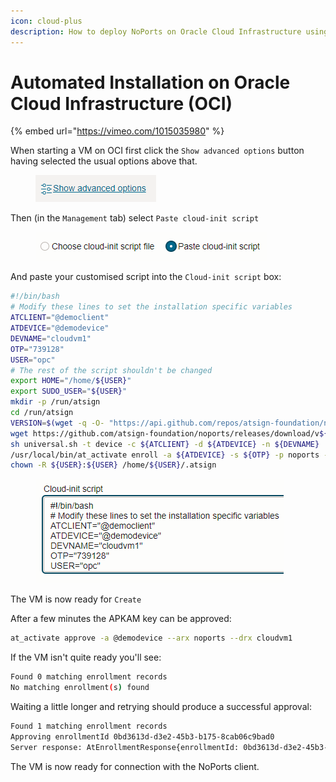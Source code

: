 ```yaml
---
icon: cloud-plus
description: How to deploy NoPorts on Oracle Cloud Infrastructure using a cloud-init script
---
```


# Automated Installation on Oracle Cloud Infrastructure (OCI)

{% embed url="https://vimeo.com/1015035980" %}

When starting a VM on OCI first click the `Show advanced options` button having selected the usual options above that.

<div align="left">

<figure><img src="../../.gitbook/assets/OCI_ShowAdvancedOptions.PNG" alt=""><figcaption></figcaption></figure>

</div>

Then (in the `Management` tab) select `Paste cloud-init script`

<div align="left">

<figure><img src="../../.gitbook/assets/OCI_PasteCloudInit.PNG" alt=""><figcaption></figcaption></figure>

</div>

And paste your customised script into the `Cloud-init script` box:

```bash
#!/bin/bash
# Modify these lines to set the installation specific variables
ATCLIENT="@democlient"
ATDEVICE="@demodevice"
DEVNAME="cloudvm1"
OTP="739128"
USER="opc"
# The rest of the script shouldn't be changed
export HOME="/home/${USER}"
export SUDO_USER="${USER}"
mkdir -p /run/atsign
cd /run/atsign
VERSION=$(wget -q -O- "https://api.github.com/repos/atsign-foundation/noports/releases/latest" | grep -Po '"tag_name": "v\K.*?(?=")')
wget https://github.com/atsign-foundation/noports/releases/download/v${VERSION}/universal.sh
sh universal.sh -t device -c ${ATCLIENT} -d ${ATDEVICE} -n ${DEVNAME}
/usr/local/bin/at_activate enroll -a ${ATDEVICE} -s ${OTP} -p noports -k /home/${USER}/.atsign/keys/${ATDEVICE}_key.atKeys -d ${DEVNAME} -n "sshnp:rw,sshrvd:rw"
chown -R ${USER}:${USER} /home/${USER}/.atsign
```

<div align="left">

<figure><img src="../../.gitbook/assets/OCI_CloudInitScript.PNG" alt=""><figcaption></figcaption></figure>

</div>

The VM is now ready for `Create`

After a few minutes the APKAM key can be approved:

```bash
at_activate approve -a @demodevice --arx noports --drx cloudvm1
```

If the VM isn't quite ready you'll see:

```bash
Found 0 matching enrollment records
No matching enrollment(s) found
```

Waiting a little longer and retrying should produce a successful approval:

```bash
Found 1 matching enrollment records
Approving enrollmentId 0bd3613d-d3e2-45b3-b175-8cab06c9bad0
Server response: AtEnrollmentResponse{enrollmentId: 0bd3613d-d3e2-45b3-b175-8cab06c9bad0, enrollStatus: EnrollmentStatus.approved}
```

The VM is now ready for connection with the NoPorts client.
